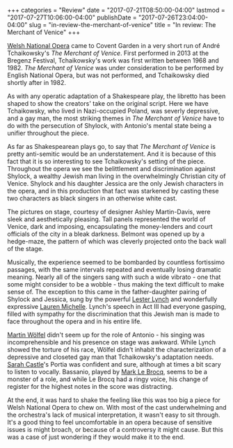 +++
categories = "Review"
date = "2017-07-21T08:50:00-04:00"
lastmod = "2017-07-27T10:06:00-04:00"
publishDate = "2017-07-26T23:04:00-04:00"
slug = "in-review-the-merchant-of-venice"
title = "In review: The Merchant of Venice"
+++

[Welsh National Opera](/scene/companies/welsh-national-opera/) came to Covent Garden in a very short run of André Tchaikowsky's *The Merchant of Venice*. First performed in 2013 at the Bregenz Festival, Tchaikowsky's work was first written between 1968 and 1982. *The Merchant of Venice* was under consideration to be performed by English National Opera, but was not performed, and Tchaikowsky died shortly after in 1982. 

As with any operatic adaptation of a Shakespeare play, the libretto has been shaped to show the creators' take on the original script. Here we have Tchaikowsky, who lived in Nazi-occupied Poland, was severly depressive, and a gay man, the most striking themes in *The Merchant of Venice* have to do with the persecution of Shylock, with Antonio's mental state being a unifier throughout the piece.

As far as Shakespearean plays go, to say that *The Merchant of Venice* is pretty anti-semitic would be an understatement. And it is because of this fact that it is so interesting to see Tchaikowsky's setting of the piece. Throughout the opera we see the belittlement and discrimination against Shylock, a wealthy Jewish man living in the overwhelmingly Christian city of Venice. Shylock and his daughter Jessica are the only Jewish characters in the opera, and in this production that fact was starkened by casting these two characters as black singers in an otherwise white cast.

The pictures on stage, courtesy of designer Ashley Martin-Davis, were sleek and aesthetically pleasing. Tall panels represented the world of Venice, dark and imposing, encapsulating the money-lenders and court officials of the city in a bleak darkness. Belmont was opened up by a hedge-maze, the pattern of which was cleverly projected onto the back wall of the stage.

Musically, the experience seemed to be bombarded by countless fortissimo passages, with the same intervals repeated and eventually losing dramatic meaning. Nearly all of the singers sang with such a wide vibrato - one that some might consider to be a wobble - thus making the text difficult to make sense of. The exception to this came in the father-daughter pairing of Shylock and Jessica, sung by the powerful [Lester Lynch](/scene/people/lester-lynch/) and wonderfully expressive [Lauren Michelle](/scene/people/lauren-michelle/). Lynch's speech in Act III had everyone gasping, filled with sympathy for the discrimination that this Jewish man is made to face throughout the opera and in his entire life.

[Martin Wölfel](/scene/people/martin-wolfel/) didn't seem up for the role of Antonio - his singing was incomprehensible and his presence on stage was awkward. While Lynch showed the torture of his race, Wölfel didn't inhabit the characterization of a depressive and closeted gay man that Tchaikowsky's adaptation needs. [Sarah Castle](/scene/people/sarah-castle/)'s Portia was confident and sure, although at times a bit scary to listen to vocally. Bassanio, played by [Mark Le Brocq](/scene/people/mark-le-brocq/), seems to be a monster of a role, and while Le Brocq had a ringy voice, his change of register for the highest notes in the score was distracting.

At the end, it was hard to shake the feeling like this was too big a piece for Welsh National Opera to chew on. With most of the cast underwhelming and the orchestra's lack of musical interpretation, it wasn't easy to sit through. It's a good thing to feel uncomfortable in an opera because of sensitive issues is might broach, or because of a controversy it might cause. But this was a case of just wondering if they would make it to the end.
